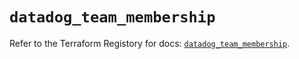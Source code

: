 # `datadog_team_membership`

Refer to the Terraform Registory for docs: [`datadog_team_membership`](https://registry.terraform.io/providers/datadog/datadog/3.26.0/docs/resources/team_membership).
